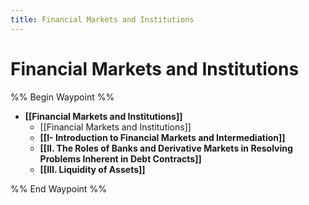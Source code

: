 ```yaml
---
title: Financial Markets and Institutions
---
```


# Financial Markets and Institutions
%% Begin Waypoint %%
- **[[Financial Markets and Institutions]]**
	- [[Financial Markets and Institutions]]
	- **[[I- Introduction to Financial Markets and Intermediation]]**
	- **[[II. The Roles of Banks and Derivative Markets in Resolving Problems Inherent in Debt Contracts]]**
	- **[[III. Liquidity of Assets]]**

%% End Waypoint %%
